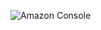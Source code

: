 
![Amazon Console](https://github.com/illinoistech-itm/kphadatare/blob/master/ITMO-544/images/Amazon%20Console.PNG)

